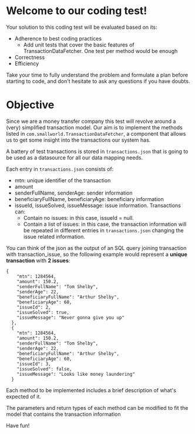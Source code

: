 # Welcome to our coding test!

Your solution to this coding test will be evaluated based on its:

* Adherence to best coding practices
    * Add unit tests that cover the basic features of TransactionDataFetcher. One test per method would be enough
* Correctness
* Efficiency

Take your time to fully understand the problem and formulate a plan before starting to code, and don't hesitate to ask
any questions if you have doubts.

# Objective

Since we are a money transfer company this test will revolve around a (very) simplified transaction model. Our aim is to
implement the methods listed in `com.smallworld.TransactionDataFetcher`, a component that allows us to get some insight
into the transactions our system has.

A battery of test transactions is stored in `transactions.json` that is going to be used as a datasource for all our
data mapping needs.

Each entry in `transactions.json` consists of:

* mtn: unique identifier of the transaction
* amount
* senderFullName, senderAge: sender information
* beneficiaryFullName, beneficiaryAge: beneficiary information
* issueId, issueSolved, issueMessage: issue information. Transactions can:
    * Contain no issues: in this case, issueId = null.
    * Contain a list of issues: in this case, the transaction information will be repeated in different entries
      in `transactions.json` changing the issue related information.

You can think of the json as the output of an SQL query joining transaction with transaction_issue, so the following
example would represent a **unique transaction** with **2 issues**:

```
{
    "mtn": 1284564,
    "amount": 150.2,
    "senderFullName": "Tom Shelby",
    "senderAge": 22,
    "beneficiaryFullName": "Arthur Shelby",
    "beneficiaryAge": 60,
    "issueId": 2,
    "issueSolved": true,
    "issueMessage": "Never gonna give you up"
  },
  {
    "mtn": 1284564,
    "amount": 150.2,
    "senderFullName": "Tom Shelby",
    "senderAge": 22,
    "beneficiaryFullName": "Arthur Shelby",
    "beneficiaryAge": 60,
    "issueId": 3,
    "issueSolved": false,
    "issueMessage": "Looks like money laundering"
  }
```

Each method to be implemented includes a brief description of what's expected of it.

The parameters and return types of each method can be modified to fit the model that contains the transaction
information

Have fun!